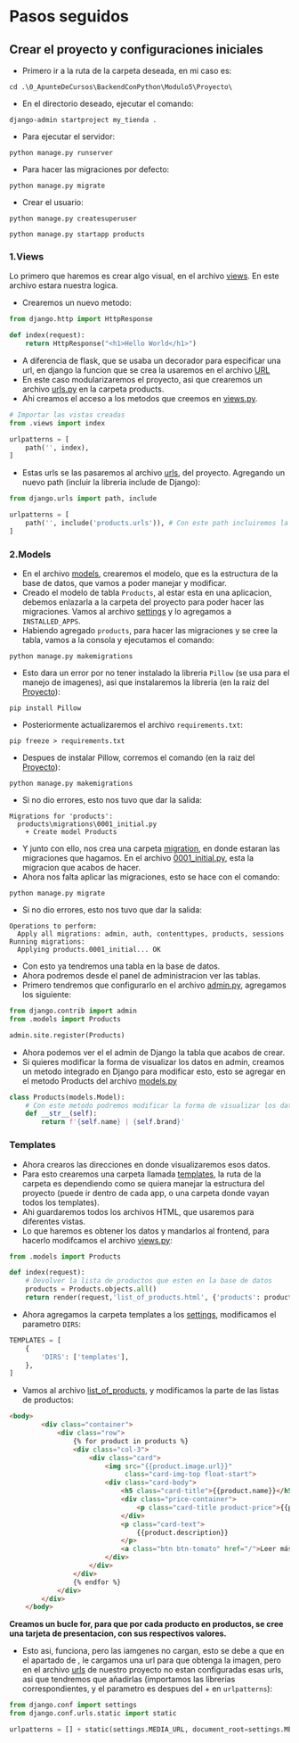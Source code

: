 # Pasos seguidos

## Crear el proyecto y configuraciones iniciales

- Primero ir a la ruta de la carpeta deseada, en mi caso es:

```commandline
cd .\0_ApunteDeCursos\BackendConPython\Modulo5\Proyecto\
```

- En el directorio deseado, ejecutar el comando:

```commandline
django-admin startproject my_tienda .
```

- Para ejecutar el servidor:

```commandline
python manage.py runserver
```

- Para hacer las migraciones por defecto:

```commandline
python manage.py migrate
```

- Crear el usuario:

```commandline
python manage.py createsuperuser
```

```commandline
python manage.py startapp products
```

### 1.Views

Lo primero que haremos es crear algo visual, en el archivo [views](Proyecto/products/views.py). En este archivo estara nuestra logica.

- Crearemos un nuevo metodo:

```python
from django.http import HttpResponse

def index(request):
    return HttpResponse("<h1>Hello World</h1>")
```

- A diferencia de flask, que se usaba un decorador para especificar una url, en django la funcion que se crea la usaremos en el archivo [URL](Proyecto/my_tienda/urls.py)
- En este caso modularizaremos el proyecto, asi que crearemos un archivo [urls.py](Proyecto/products/urls.py) en la carpeta products.
- Ahi creamos el acceso a los metodos que creemos en [views.py](Proyecto/products/views.py).

```python
# Importar las vistas creadas
from .views import index

urlpatterns = [
    path('', index),
]
```

- Estas urls se las pasaremos al archivo [urls](Proyecto/my_tienda/urls.py), del proyecto. Agregando un nuevo path (incluir la libreria include de Django):

```python
from django.urls import path, include

urlpatterns = [
    path('', include('products.urls')), # Con este path incluiremos la ruta url creada en la carpeta products
]
```

### 2.Models

- En el archivo [models](Proyecto/products/models.py), crearemos el modelo, que es la estructura de la base de datos, que vamos a poder manejar y modificar.
- Creado el modelo de tabla `Products`, al estar esta en una aplicacion, debemos enlazarla a la carpeta del proyecto para poder hacer las migraciones. Vamos al archivo [settings](Proyecto/my_tienda/settings.py) y lo agregamos a `INSTALLED_APPS`. 
- Habiendo agregado `products`, para hacer las migraciones y se cree la tabla, vamos a la consola y ejecutamos el comando:

```commandline
python manage.py makemigrations
```

- Esto dara un error por no tener instalado la libreria `Pillow` (se usa para el manejo de imagenes), asi que instalaremos la libreria (en la raiz del [Proyecto](../../../../PythonRoadmap)):

```commandline
pip install Pillow
```

- Posteriormente actualizaremos el archivo `requirements.txt`:

```commandline
pip freeze > requirements.txt
```

- Despues de instalar Pillow, corremos el comando (en la raiz del [Proyecto](Proyecto)):

```commandline
python manage.py makemigrations
```

- Si no dio errores, esto nos tuvo que dar la salida:

```commandline
Migrations for 'products':
  products\migrations\0001_initial.py
    + Create model Products
```

- Y junto con ello, nos crea una carpeta [migration](Proyecto/products/migrations), en donde estaran las migraciones que hagamos. En el archivo [0001_initial.py](Proyecto/products/migrations/0001_initial.py), esta la migracion que acabos de hacer.
- Ahora nos falta aplicar las migraciones, esto se hace con el comando:

```commandline
python manage.py migrate
```

- Si no dio errores, esto nos tuvo que dar la salida:

```commandline
Operations to perform:
  Apply all migrations: admin, auth, contenttypes, products, sessions
Running migrations:
  Applying products.0001_initial... OK
```

- Con esto ya tendremos una tabla en la base de datos.
- Ahora podremos desde el panel de administracion ver las tablas.
- Primero tendremos que configurarlo en el archivo [admin.py](Proyecto/products/admin.py), agregamos los siguiente:

```python
from django.contrib import admin
from .models import Products

admin.site.register(Products)
```

- Ahora podemos ver el el admin de Django la tabla que acabos de crear.
- Si quieres modificar la forma de visualizar los datos en admin, creamos un metodo integrado en Django para modificar esto, esto se agregar en el metodo Products del archivo [models.py](Proyecto/products/models.py)

```python
class Products(models.Model):
    # Con este metodo podremos modificar la forma de visualizar los datos en la DB
    def __str__(self):
        return f'{self.name} | {self.brand}'
```

### Templates

- Ahora crearos las direcciones en donde visualizaremos esos datos.
- Para esto crearemos una carpeta llamada [templates](Proyecto/templates), la ruta de la carpeta es dependiendo como se quiera manejar la estructura del proyecto (puede ir dentro de cada app, o una carpeta donde vayan todos los templates).
- Ahi guardaremos todos los archivos HTML, que usaremos para diferentes vistas.
- Lo que haremos es obtener los datos y mandarlos al frontend, para hacerlo modifcamos el archivo [views.py](Proyecto/products/views.py):

```python
from .models import Products

def index(request):
    # Devolver la lista de productos que esten en la base de datos
    products = Products.objects.all()
    return render(request,'list_of_products.html', {'products': products})
```

- Ahora agregamos la carpeta templates a los [settings](Proyecto/my_tienda/settings.py), modificamos el parametro `DIRS`:

```python
TEMPLATES = [
    {
        'DIRS': ['templates'],
    },
]
```

- Vamos al archivo [list_of_products](Proyecto/templates/list_of_products.html), y modificamos la parte de las listas de productos:

```html
<body>
        <div class="container">
            <div class="row">
                {% for product in products %}
                <div class="col-3">
                    <div class="card">
                        <img src="{{product.image.url}}"
                             class="card-img-top float-start">
                        <div class="card-body">
                            <h5 class="card-title">{{product.name}}</h5>
                            <div class="price-container">
                                <p class="card-title product-price">{{product.price}} USD</p>
                            </div>
                            <p class="card-text">
                                {{product.description}}
                            </p>
                            <a class="btn btn-tomato" href="/">Leer más</a>
                        </div>
                    </div>
                </div>
                {% endfor %}
            </div>
        </div>
    </body>
```
__Creamos un bucle for, para que por cada producto en productos, se cree una tarjeta de presentacion, con sus respectivos valores.__

- Esto asi, funciona, pero las iamgenes no cargan, esto se debe a que en el apartado de <img>, le cargamos una url para que obtenga la imagen, pero en el archivo [urls](Proyecto/my_tienda/urls.py) de nuestro proyecto no estan configuradas esas urls, asi que tendremos que añadirlas (importamos las librerias correspondientes, y el parametro es despues del + en `urlpatterns`):

```python
from django.conf import settings
from django.conf.urls.static import static

urlpatterns = [] + static(settings.MEDIA_URL, document_root=settings.MEDIA_ROOT)
```